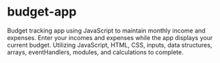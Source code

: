 # budget-app

Budget tracking app using JavaScript to maintain monthly income and expenses. Enter your incomes and expenses while the app displays your current budget. Utilizing JavaScript, HTML, CSS, inputs, data structures, arrays, eventHandlers, modules, and calculations to complete.
